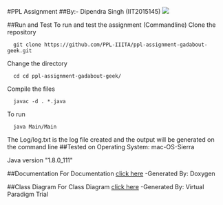 #PPL Assignment
##By:- Dipendra Singh (IIT2015145)
<img src="https://img.shields.io/badge/language-java-brightgreen.svg"/>

##Run and Test
To run and test the assignment (Commandline)
Clone the repository
```
  git clone https://github.com/PPL-IIITA/ppl-assignment-gadabout-geek.git
```
Change the directory
```
  cd cd ppl-assignment-gadabout-geek/
```
Compile the files
```
  javac -d . *.java
```
To run
```
  java Main/Main
```
The Log/log.txt is the log file created and the output will be generated on the command line
##Tested on 
Operating System: mac-OS-Sierra

Java version "1.8.0_111"

##Documentation
For Documentation [click here](https://ppl-iiita.github.io/ppl-assignment-gadabout-geek/doc/html/)
-Generated By: Doxygen

##Class Diagram 
For Class Diagram [click here](https://github.com/PPL-IIITA/ppl-assignment-gadabout-geek/blob/master/Class%20Diagram.pdf)
-Generated By: Virtual Paradigm Trial

